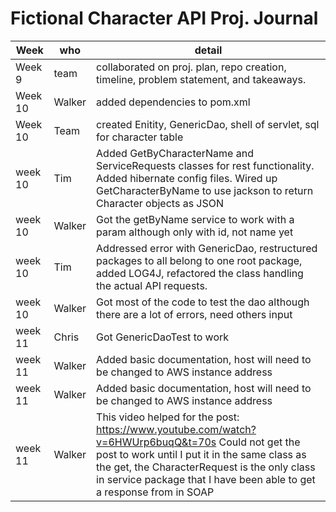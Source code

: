 # Fictional Character API Proj. Journal #

|Week|who|detail|
|------|------|-------|
|Week 9|team|collaborated on proj. plan, repo creation, timeline, problem statement, and takeaways.|
|Week 10|Walker|added dependencies to pom.xml|
|Week 10|Team|created Enitity, GenericDao, shell of servlet, sql for character table| 
|week 10|Tim|Added GetByCharacterName and ServiceRequests classes for rest functionality. Added hibernate config files. Wired up GetCharacterByName to use jackson to return Character objects as JSON|
|week 10|Walker|Got the getByName service to work with a param although only with id, not name yet|
|week 10|Tim|Addressed error with GenericDao, restructured packages to all belong to one root package, added LOG4J, refactored the class handling the actual API requests. |
|week 10|Walker|Got most of the code to test the dao although there are a lot of errors, need others input|
|week 11|Chris|Got GenericDaoTest to work|
|week 11|Walker|Added basic documentation, host will need to be changed to AWS instance address|
|week 11|Walker|Added basic documentation, host will need to be changed to AWS instance address|
|week 11|Walker|This video helped for the post: https://www.youtube.com/watch?v=6HWUrp6buqQ&t=70s Could not get the post to work until I put it in the same class as the get, the CharacterRequest is the only class in service package that I have been able to get a response from in SOAP|

